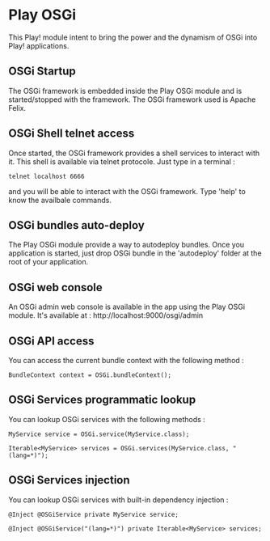 Play OSGi
=========

This Play! module intent to bring the power and the dynamism of OSGi into Play! applications.

OSGi Startup
------------

The OSGi framework is embedded inside the Play OSGi module and is started/stopped with the framework.
The OSGi framework used is Apache Felix.

OSGi Shell telnet access
-------------

Once started, the OSGi framework provides a shell services to interact with it. This shell is available via telnet protocole.
Just type in a terminal :

`telnet localhost 6666`

and you will be able to interact with the OSGi framework. Type 'help' to know the availbale commands.

OSGi bundles auto-deploy
------------------------

The Play OSGi module provide a way to autodeploy bundles. Once you application is started, just drop OSGi bundle in the 'autodeploy' folder at the root of your application.

OSGi web console
----------------

An OSGi admin web console is available in the app using the Play OSGi module.
It's available at : http://localhost:9000/osgi/admin

OSGi API access
---------------

You can access the current bundle context with the following method :

`BundleContext context = OSGi.bundleContext();`

OSGi Services programmatic lookup
---------------------------------
You can lookup OSGi services with the following methods :

`MyService service = OSGi.service(MyService.class);`

`Iterable<MyService> services = OSGi.services(MyService.class, "(lang=*)");`

OSGi Services injection
-----------------------

You can lookup OSGi services with built-in dependency injection :

`@Inject @OSGiService private MyService service;`

`@Inject @OSGiService("(lang=*)") private Iterable<MyService> services;`